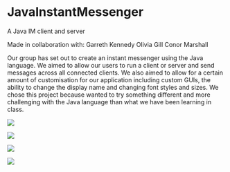 # JavaInstantMessenger
A Java IM client and server

Made in collaboration with:
Garreth Kennedy
Olivia Gill
Conor Marshall

Our group has set out to create an instant messenger using the Java language. We aimed to allow our users to run a client or server and send messages across all connected clients. We also aimed to allow for a certain amount of customisation for our application including custom GUIs, the ability to change the display name and changing font styles and sizes. We chose this project because wanted to try something different and more challenging with the Java language than what we have been learning in class.

![](http://i.imgur.com/yepN878.png)

![](http://i.imgur.com/CLQQ5tq.png)

![](http://i.imgur.com/sWZek4Z.png)

![](http://i.imgur.com/SpS3Rfo.png)
